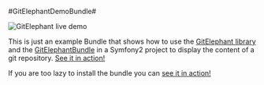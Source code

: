 #GitElephantDemoBundle#

![GitElephant live demo](http://gitelephant.cypresslab.net/bundles/cypressgitelephantdemo/images/preview.png)

This is just an example Bundle that shows how to use the [GitElephant library](https://github.com/matteosister/GitElephant) and the [GitElephantBundle](https://github.com/matteosister/GitElephantBundle) in a Symfony2 project to display the content of a git repository. [See it in action!](http://gitelephant.cypresslab.net.158.69-195-222.groveurl.com/)

If you are too lazy to install the bundle you can [see it in action!](http://gitelephant.cypresslab.net.158.69-195-222.groveurl.com/)